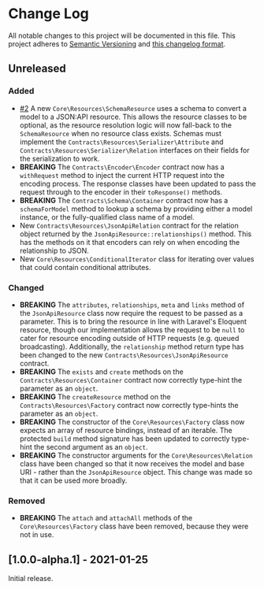 # Change Log

All notable changes to this project will be documented in this file. This project adheres to
[Semantic Versioning](http://semver.org/) and [this changelog format](http://keepachangelog.com/).

## Unreleased

### Added
- [#2](https://github.com/laravel-json-api/core/pull/2)
A new `Core\Resources\SchemaResource` uses a schema to convert a model to a JSON:API resource.
This allows the resource classes to be optional, as the resource resolution logic will now
fall-back to the `SchemaResource` when no resource class exists. Schemas must implement
the `Contracts\Resources\Serializer\Attribute` and `Contracts\Resources\Serializer\Relation`
interfaces on their fields for the serialization to work.
- **BREAKING** The `Contracts\Encoder\Encoder` contract now has a `withRequest` method to inject the
current HTTP request into the encoding process. The response classes have been updated to pass
the request through to the encoder in their `toResponse()` methods.
- **BREAKING** The `Contracts\Schema\Container` contract now has a `schemaForModel` method to
lookup a schema by providing either a model instance, or the fully-qualified class name of a model.
- New `Contracts\Resources\JsonApiRelation` contract for the relation object returned by the
`JsonApiResource::relationships()` method. This has the methods on it that encoders can rely on when
encoding the relationship to JSON.
- New `Core\Resources\ConditionalIterator` class for iterating over values that could contain
conditional attributes.

### Changed
- **BREAKING** The `attributes`, `relationships`, `meta` and `links` method of the `JsonApiResource`
class now require the request to be passed as a parameter. This is to bring the resource in line
with Laravel's Eloquent resource, though our implementation allows the request to be `null` to
cater for resource encoding outside of HTTP requests (e.g. queued broadcasting). Additionally,
the `relationship` method return type has been changed to the new `Contracts\Resources\JsonApiResource`
contract.
- **BREAKING** The `exists` and `create` methods on the `Contracts\Resources\Container` contract now
correctly type-hint the parameter as an `object`.
- **BREAKING** The `createResource` method on the `Contracts\Resources\Factory` contract now correctly
type-hints the parameter as an `object`.
- **BREAKING** The constructor of the `Core\Resources\Factory` class now expects an array of resource
bindings, instead of an iterable. The protected `build` method signature has been updated to
correctly type-hint the second argument as an `object`.
- **BREAKING** The constructor arguments for the `Core\Resources\Relation` class have been changed
so that it now receives the model and base URI - rather than the `JsonApiResource` object. This
change was made so that it can be used more broadly.

### Removed
- **BREAKING** The `attach` and `attachAll` methods of the `Core\Resources\Factory` class have been
removed, because they were not in use.

## [1.0.0-alpha.1] - 2021-01-25

Initial release.
